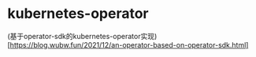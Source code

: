 # kubernetes-operator

(基于operator-sdk的kubernetes-operator实现)[https://blog.wubw.fun/2021/12/an-operator-based-on-operator-sdk.html]